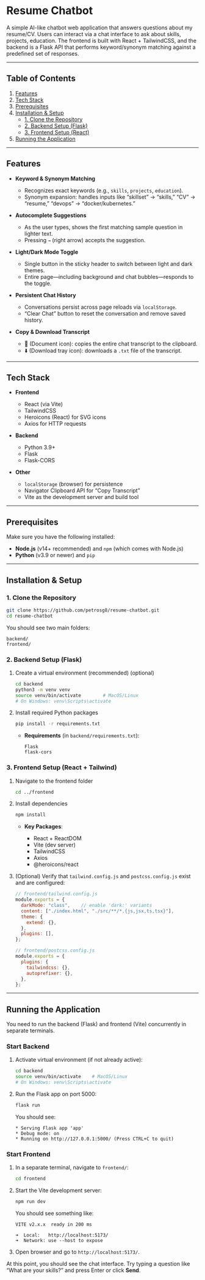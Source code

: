 # Resume Chatbot

A simple AI-like chatbot web application that answers questions about my resume/CV. Users can interact via a chat interface to ask about skills, projects, education. The frontend is built with React + TailwindCSS, and the backend is a Flask API that performs keyword/synonym matching against a predefined set of responses.

---

## Table of Contents

1. [Features](#features)
2. [Tech Stack](#tech-stack)
3. [Prerequisites](#prerequisites)
4. [Installation & Setup](#installation--setup)
   * [1. Clone the Repository](#1-clone-the-repository)
   * [2. Backend Setup (Flask)](#2-backend-setup-flask)
   * [3. Frontend Setup (React)](#3-frontend-setup-react)
5. [Running the Application](#running-the-application)

---


## Features

* **Keyword & Synonym Matching**

  * Recognizes exact keywords (e.g., `skills`, `projects`, `education`).
  * Synonym expansion: handles inputs like “skillset” → “skills,” “CV” → “resume,” “devops” → “docker/kubernetes.”
* **Autocomplete Suggestions**

  * As the user types, shows the first matching sample question in lighter text.
  * Pressing `→` (right arrow) accepts the suggestion.
* **Light/Dark Mode Toggle**

  * Single button in the sticky header to switch between light and dark themes.
  * Entire page—including background and chat bubbles—responds to the toggle.
* **Persistent Chat History**

  * Conversations persist across page reloads via `localStorage`.
  * “Clear Chat” button to reset the conversation and remove saved history.
* **Copy & Download Transcript**

  * 📄 (Document icon): copies the entire chat transcript to the clipboard.
  * ⬇️ (Download tray icon): downloads a `.txt` file of the transcript.

---

## Tech Stack

* **Frontend**

  * React (via Vite)
  * TailwindCSS
  * Heroicons (React) for SVG icons
  * Axios for HTTP requests
* **Backend**

  * Python 3.9+
  * Flask
  * Flask-CORS
* **Other**

  * `localStorage` (browser) for persistence
  * Navigator Clipboard API for “Copy Transcript”
  * Vite as the development server and build tool

---

## Prerequisites

Make sure you have the following installed:

* **Node.js** (v14+ recommended) and `npm` (which comes with Node.js)
* **Python** (v3.9 or newer) and `pip`

---

## Installation & Setup

### 1. Clone the Repository

```bash
git clone https://github.com/petrosg8/resume-chatbot.git
cd resume-chatbot
```

You should see two main folders:

```
backend/
frontend/
```

### 2. Backend Setup (Flask)

1. Create a virtual environment (recommended) (optional)

   ```bash
   cd backend
   python3 -m venv venv
   source venv/bin/activate        # MacOS/Linux
   # On Windows: venv\Scripts\activate
   ```
2. Install required Python packages

   ```bash
   pip install -r requirements.txt
   ```

   * **Requirements** (in `backend/requirements.txt`):

     ```
     Flask
     flask-cors
     ```

### 3. Frontend Setup (React + Tailwind)

1. Navigate to the frontend folder

   ```bash
   cd ../frontend
   ```
2. Install dependencies

   ```bash
   npm install
   ```

   * **Key Packages**:

     * React + ReactDOM
     * Vite (dev server)
     * TailwindCSS
     * Axios
     * @heroicons/react
3. (Optional) Verify that `tailwind.config.js` and `postcss.config.js` exist and are configured:

   ```js
   // frontend/tailwind.config.js
   module.exports = {
     darkMode: "class",    // enable 'dark:' variants
     content: ["./index.html", "./src/**/*.{js,jsx,ts,tsx}"],
     theme: {
       extend: {},
     },
     plugins: [],
   };
   ```

   ```js
   // frontend/postcss.config.js
   module.exports = {
     plugins: {
       tailwindcss: {},
       autoprefixer: {},
     },
   };
   ```

---

## Running the Application

You need to run the backend (Flask) and frontend (Vite) concurrently in separate terminals.

### Start Backend

1. Activate virtual environment (if not already active):

   ```bash
   cd backend
   source venv/bin/activate    # MacOS/Linux
   # On Windows: venv\Scripts\activate
   ```
2. Run the Flask app on port 5000:

   ```bash
   flask run
   ```

   You should see:

   ```
   * Serving Flask app 'app'
   * Debug mode: on
   * Running on http://127.0.0.1:5000/ (Press CTRL+C to quit)
   ```

### Start Frontend

1. In a separate terminal, navigate to `frontend/`:

   ```bash
   cd frontend
   ```

2. Start the Vite development server:

   ```bash
   npm run dev
   ```

   You should see something like:

   ```
   VITE v2.x.x  ready in 200 ms

   ➜  Local:   http://localhost:5173/
   ➜  Network: use --host to expose
   ```

3. Open browser and go to `http://localhost:5173/`.

At this point, you should see the chat interface. Try typing a question like “What are your skills?” and press Enter or click **Send**.
